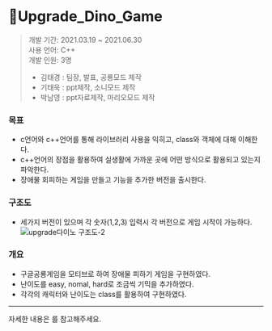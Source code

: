 # 🦖Upgrade_Dino_Game
> 개발 기간: 2021.03.19 ~ 2021.06.30 <br>
> 사용 언어: C++ <br>
> 개발 인원: 3명 <br>
>    - 김태경 : 팀장, 발표, 공룡모드 제작
>    - 기태욱 : ppt제작, 소니모드 제작
>    - 박남영 : ppt자료제작, 마리오모드 제작


### 목표
- c언어와 c++언어를 통해 라이브러리 사용을 익히고, class와 객체에 대해 이해한다.
- c++언어의 장점을 활용하여 실생활에 가까운 곳에 어떤 방식으로 활용되고 있는지 파악한다.
- 장애물 회피하는 게임을 만들고 기능을 추가한 버전을 출시한다.

### 구조도
- 세가지 버전이 있으며 각 숫자(1,2,3) 입력시 각 버전으로 게임 시작이 가능하다. 
![upgrade다이노 구조도-2](https://user-images.githubusercontent.com/84169614/224531161-bc9e2c77-8f56-491a-9c72-f9b4ff35531d.png)


### 개요
- 구글공룡게임을 모티브로 하여 장애물 피하기 게임을 구현하였다.
- 난이도를 easy, nomal, hard로 조금씩 기믹을 추가하였다.
- 각각의 캐릭터와 난이도는 class를 활용하여 구현하였다.

<hr>

자세한 내용은 []()를 참고해주세요.
